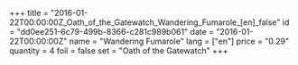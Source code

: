 +++
title = "2016-01-22T00:00:00Z_Oath_of_the_Gatewatch_Wandering_Fumarole_[en]_false"
id = "dd0ee251-6c79-499b-8366-c281c989b061"
date = "2016-01-22T00:00:00Z"
name = "Wandering Fumarole"
lang = ["en"]
price = "0.29"
quantity = 4
foil = false
set = "Oath of the Gatewatch"
+++
